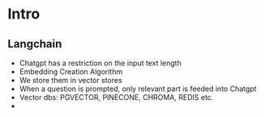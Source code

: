 # Intro

## Langchain

- Chatgpt has a restriction on the input text length
- Embedding Creation Algorithm
- We store them in vector stores
- When a question is prompted, only relevant part is feeded into Chatgpt
- Vector dbs: PGVECTOR, PINECONE, CHROMA, REDIS etc.
-
